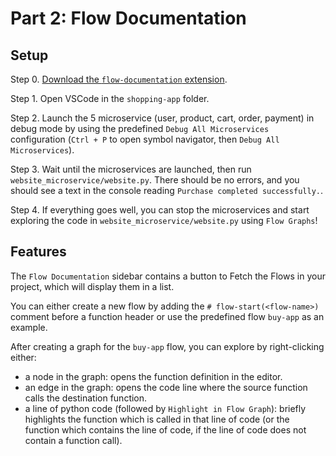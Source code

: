 # Part 2: Flow Documentation

## Setup

Step 0. [Download the `flow-documentation` extension](../README.md).

Step 1. Open VSCode in the `shopping-app` folder.

Step 2. Launch the 5 microservice (user, product, cart, order, payment) in debug mode by using the predefined `Debug All Microservices` configuration (`Ctrl + P` to open symbol navigator, then `Debug All Microservices`).

Step 3. Wait until the microservices are launched, then run `website_microservice/website.py`. There should be no errors, and you should see a text in the console reading `Purchase completed successfully.`.

Step 4. If everything goes well, you can stop the microservices and start exploring the code in `website_microservice/website.py` using `Flow Graphs`!

## Features

The `Flow Documentation` sidebar contains a button to Fetch the Flows in your project, which will display them in a list.

You can either create a new flow by adding the `# flow-start(<flow-name>)` comment before a function header or use the predefined flow `buy-app` as an example.

After creating a graph for the `buy-app` flow, you can explore by right-clicking either:
- a node in the graph: opens the function definition in the editor.
- an edge in the graph: opens the code line where the source function calls the destination function.
- a line of python code (followed by `Highlight in Flow Graph`): briefly highlights the function which is called in that line of code (or the function which contains the line of code, if the line of code does not contain a function call).
